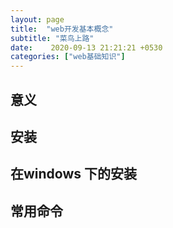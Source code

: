 ```yaml
---
layout: page
title:  "web开发基本概念"
subtitle: "菜鸟上路"
date:    2020-09-13 21:21:21 +0530
categories: ["web基础知识"]
---
```


## 意义

## 安装

## 在windows 下的安装

## 常用命令